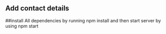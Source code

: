 ## Add contact details
##install All dependencies by running npm install and then start server by using npm start